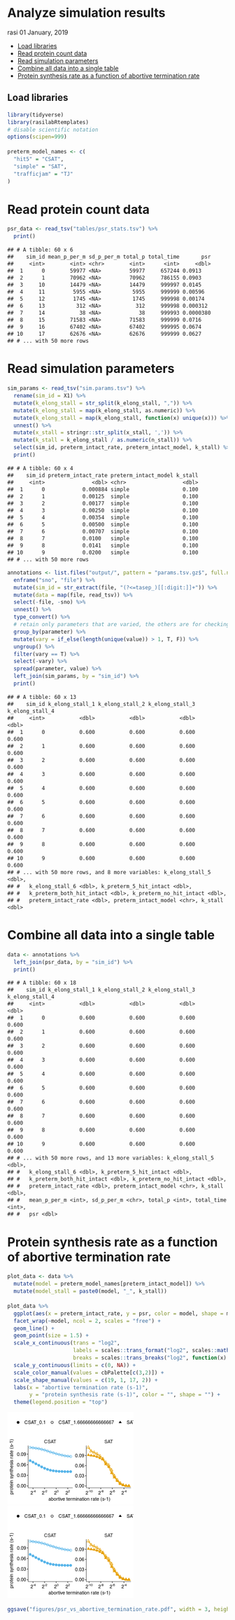 Analyze simulation results
================
rasi
01 January, 2019

-   [Load libraries](#load-libraries)
-   [Read protein count data](#read-protein-count-data)
-   [Read simulation parameters](#read-simulation-parameters)
-   [Combine all data into a single table](#combine-all-data-into-a-single-table)
-   [Protein synthesis rate as a function of abortive termination rate](#protein-synthesis-rate-as-a-function-of-abortive-termination-rate)

Load libraries
--------------

``` r
library(tidyverse)
library(rasilabRtemplates)
# disable scientific notation
options(scipen=999)

preterm_model_names <- c(
  "hit5" = "CSAT",
  "simple" = "SAT",
  "trafficjam" = "TJ"
)
```

Read protein count data
=======================

``` r
psr_data <- read_tsv("tables/psr_stats.tsv") %>% 
  print()
```

    ## # A tibble: 60 x 6
    ##    sim_id mean_p_per_m sd_p_per_m total_p total_time       psr
    ##     <int>        <int> <chr>        <int>      <int>     <dbl>
    ##  1      0        59977 <NA>         59977     657244 0.0913   
    ##  2      1        70962 <NA>         70962     786155 0.0903   
    ##  3     10        14479 <NA>         14479     999997 0.0145   
    ##  4     11         5955 <NA>          5955     999999 0.00596  
    ##  5     12         1745 <NA>          1745     999998 0.00174  
    ##  6     13          312 <NA>           312     999998 0.000312 
    ##  7     14           38 <NA>            38     999993 0.0000380
    ##  8     15        71583 <NA>         71583     999999 0.0716   
    ##  9     16        67402 <NA>         67402     999995 0.0674   
    ## 10     17        62676 <NA>         62676     999999 0.0627   
    ## # ... with 50 more rows

Read simulation parameters
==========================

``` r
sim_params <- read_tsv("sim.params.tsv") %>% 
  rename(sim_id = X1) %>% 
  mutate(k_elong_stall = str_split(k_elong_stall, ",")) %>%
  mutate(k_elong_stall = map(k_elong_stall, as.numeric)) %>%
  mutate(k_elong_stall = map(k_elong_stall, function(x) unique(x))) %>%
  unnest() %>%
  mutate(x_stall = stringr::str_split(x_stall, ',')) %>%
  mutate(k_stall = k_elong_stall / as.numeric(n_stall)) %>%
  select(sim_id, preterm_intact_rate, preterm_intact_model, k_stall) %>% 
  print()
```

    ## # A tibble: 60 x 4
    ##    sim_id preterm_intact_rate preterm_intact_model k_stall
    ##     <int>               <dbl> <chr>                  <dbl>
    ##  1      0            0.000884 simple                 0.100
    ##  2      1            0.00125  simple                 0.100
    ##  3      2            0.00177  simple                 0.100
    ##  4      3            0.00250  simple                 0.100
    ##  5      4            0.00354  simple                 0.100
    ##  6      5            0.00500  simple                 0.100
    ##  7      6            0.00707  simple                 0.100
    ##  8      7            0.0100   simple                 0.100
    ##  9      8            0.0141   simple                 0.100
    ## 10      9            0.0200   simple                 0.100
    ## # ... with 50 more rows

``` r
annotations <- list.files("output/", pattern = "params.tsv.gz$", full.names = T) %>% 
  enframe("sno", "file") %>% 
  mutate(sim_id = str_extract(file, "(?<=tasep_)[[:digit:]]+")) %>% 
  mutate(data = map(file, read_tsv)) %>% 
  select(-file, -sno) %>% 
  unnest() %>% 
  type_convert() %>%
  # retain only parameters that are varied, the others are for checking
  group_by(parameter) %>%
  mutate(vary = if_else(length(unique(value)) > 1, T, F)) %>%
  ungroup() %>%
  filter(vary == T) %>%
  select(-vary) %>%
  spread(parameter, value) %>%
  left_join(sim_params, by = "sim_id") %>% 
  print()
```

    ## # A tibble: 60 x 13
    ##    sim_id k_elong_stall_1 k_elong_stall_2 k_elong_stall_3 k_elong_stall_4
    ##     <int>           <dbl>           <dbl>           <dbl>           <dbl>
    ##  1      0           0.600           0.600           0.600           0.600
    ##  2      1           0.600           0.600           0.600           0.600
    ##  3      2           0.600           0.600           0.600           0.600
    ##  4      3           0.600           0.600           0.600           0.600
    ##  5      4           0.600           0.600           0.600           0.600
    ##  6      5           0.600           0.600           0.600           0.600
    ##  7      6           0.600           0.600           0.600           0.600
    ##  8      7           0.600           0.600           0.600           0.600
    ##  9      8           0.600           0.600           0.600           0.600
    ## 10      9           0.600           0.600           0.600           0.600
    ## # ... with 50 more rows, and 8 more variables: k_elong_stall_5 <dbl>,
    ## #   k_elong_stall_6 <dbl>, k_preterm_5_hit_intact <dbl>,
    ## #   k_preterm_both_hit_intact <dbl>, k_preterm_no_hit_intact <dbl>,
    ## #   preterm_intact_rate <dbl>, preterm_intact_model <chr>, k_stall <dbl>

Combine all data into a single table
====================================

``` r
data <- annotations %>% 
  left_join(psr_data, by = "sim_id") %>% 
  print()
```

    ## # A tibble: 60 x 18
    ##    sim_id k_elong_stall_1 k_elong_stall_2 k_elong_stall_3 k_elong_stall_4
    ##     <int>           <dbl>           <dbl>           <dbl>           <dbl>
    ##  1      0           0.600           0.600           0.600           0.600
    ##  2      1           0.600           0.600           0.600           0.600
    ##  3      2           0.600           0.600           0.600           0.600
    ##  4      3           0.600           0.600           0.600           0.600
    ##  5      4           0.600           0.600           0.600           0.600
    ##  6      5           0.600           0.600           0.600           0.600
    ##  7      6           0.600           0.600           0.600           0.600
    ##  8      7           0.600           0.600           0.600           0.600
    ##  9      8           0.600           0.600           0.600           0.600
    ## 10      9           0.600           0.600           0.600           0.600
    ## # ... with 50 more rows, and 13 more variables: k_elong_stall_5 <dbl>,
    ## #   k_elong_stall_6 <dbl>, k_preterm_5_hit_intact <dbl>,
    ## #   k_preterm_both_hit_intact <dbl>, k_preterm_no_hit_intact <dbl>,
    ## #   preterm_intact_rate <dbl>, preterm_intact_model <chr>, k_stall <dbl>,
    ## #   mean_p_per_m <int>, sd_p_per_m <chr>, total_p <int>, total_time <int>,
    ## #   psr <dbl>

Protein synthesis rate as a function of abortive termination rate
=================================================================

``` r
plot_data <- data %>% 
  mutate(model = preterm_model_names[preterm_intact_model]) %>% 
  mutate(model_stall = paste0(model, "_", k_stall))

plot_data %>%
  ggplot(aes(x = preterm_intact_rate, y = psr, color = model, shape = model_stall)) +
  facet_wrap(~model, ncol = 2, scales = "free") +
  geom_line() +
  geom_point(size = 1.5) +
  scale_x_continuous(trans = "log2",
                     labels = scales::trans_format("log2", scales::math_format(2^.x)),
                     breaks = scales::trans_breaks("log2", function(x) 2^x, n = 5)) +
  scale_y_continuous(limits = c(0, NA)) +
  scale_color_manual(values = cbPalette[c(3,2)]) +
  scale_shape_manual(values = c(19, 1, 17, 2)) +
  labs(x = "abortive termination rate (s-1)", 
       y = "protein synthesis rate (s-1)", color = "", shape = "") +
  theme(legend.position = "top")
```

![](analyze_results_files/figure-markdown_github/unnamed-chunk-6-1.png)
![](analyze_results_files/figure-markdown_github/unnamed-chunk-6-1.png)

``` r
ggsave("figures/psr_vs_abortive_termination_rate.pdf", width = 3, height = 2.2)
```
